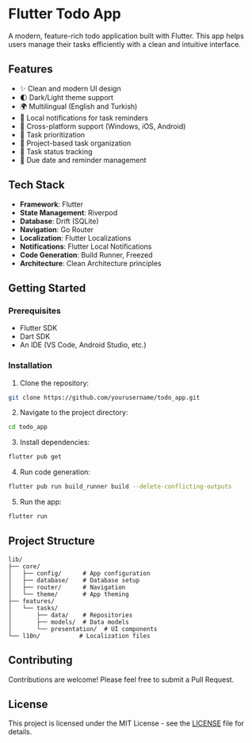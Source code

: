 # Flutter Todo App

A modern, feature-rich todo application built with Flutter. This app helps users manage their tasks efficiently with a clean and intuitive interface.

## Features

- ✨ Clean and modern UI design
- 🌓 Dark/Light theme support
- 🌍 Multilingual (English and Turkish)
- 🔔 Local notifications for task reminders
- 📱 Cross-platform support (Windows, iOS, Android)
- 🎯 Task prioritization
- 📂 Project-based task organization
- 🔄 Task status tracking
- 📅 Due date and reminder management

## Tech Stack

- **Framework**: Flutter
- **State Management**: Riverpod
- **Database**: Drift (SQLite)
- **Navigation**: Go Router
- **Localization**: Flutter Localizations
- **Notifications**: Flutter Local Notifications
- **Code Generation**: Build Runner, Freezed
- **Architecture**: Clean Architecture principles

## Getting Started

### Prerequisites

- Flutter SDK
- Dart SDK
- An IDE (VS Code, Android Studio, etc.)

### Installation

1. Clone the repository:
```bash
git clone https://github.com/yourusername/todo_app.git
```

2. Navigate to the project directory:
```bash
cd todo_app
```

3. Install dependencies:
```bash
flutter pub get
```

4. Run code generation:
```bash
flutter pub run build_runner build --delete-conflicting-outputs
```

5. Run the app:
```bash
flutter run
```

## Project Structure

```
lib/
├── core/
│   ├── config/      # App configuration
│   ├── database/    # Database setup
│   ├── router/      # Navigation
│   └── theme/       # App theming
├── features/
│   └── tasks/
│       ├── data/    # Repositories
│       ├── models/  # Data models
│       └── presentation/  # UI components
└── l10n/           # Localization files
```

## Contributing

Contributions are welcome! Please feel free to submit a Pull Request.

## License

This project is licensed under the MIT License - see the [LICENSE](LICENSE) file for details.
